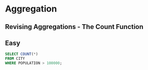 # Aggregation

## Revising Aggregations - The Count Function
## Easy

```sql
SELECT COUNT(*)
FROM CITY
WHERE POPULATION > 100000;
```
